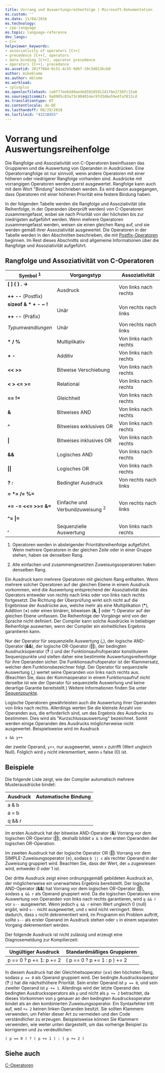 ```yaml
---
title: Vorrang und Auswertungsreihenfolge | Microsoft-Dokumentation
ms.custom: ''
ms.date: 11/04/2016
ms.technology:
- cpp-language
ms.topic: language-reference
dev_langs:
- C++
helpviewer_keywords:
- associativity of operators [C++]
- precedence [C++], operators
- data binding [C++], operator precedence
- operators [C++], precedence
ms.assetid: 201f7864-0c51-4c55-9d6f-39c5d013bcb0
author: mikeblome
ms.author: mblome
ms.workload:
- cplusplus
ms.openlocfilehash: ca8f77ee6d49aede8592d591241f8e2730fc15a8
ms.sourcegitcommit: 9a0905c03a73c904014ec9fd3d6e59e4fa7813cd
ms.translationtype: HT
ms.contentlocale: de-DE
ms.lasthandoff: 08/29/2018
ms.locfileid: "43218455"
---
```

# <a name="precedence-and-order-of-evaluation"></a>Vorrang und Auswertungsreihenfolge
Die Rangfolge und Assoziativität von C-Operatoren beeinflussen das Gruppieren und die Auswertung von Operanden in Ausdrücken. Eine Operatorrangfolge ist nur sinnvoll, wenn andere Operatoren mit einer höheren oder niedrigerer Rangfolge vorhanden sind. Ausdrücke mit vorrangigen Operatoren werden zuerst ausgewertet. Rangfolge kann auch mit dem Wort "Bindung" beschrieben werden. Es wird davon ausgegangen, dass Operatoren mit einer höheren Priorität eine festere Bindung haben.  
  
 In der folgenden Tabelle werden die Rangfolge und Assoziativität (die Reihenfolge, in der Operanden überprüft werden) von C-Operatoren zusammengefasst, wobei sie nach Priorität von der höchsten bis zur niedrigsten aufgeführt werden. Wenn mehrere Operatoren zusammengefasst werden, weisen sie einen gleichen Rang auf, und sie werden gemäß ihrer Assoziativität ausgewertet. Die Operatoren in der Tabelle werden in den Abschnitten beschrieben, die mit [Postfix-Operatoren](../c-language/postfix-operators.md) beginnen. Im Rest dieses Abschnitts sind allgemeine Informationen über die Rangfolge und Assoziativität aufgeführt.  
  
## <a name="precedence-and-associativity-of-c-operators"></a>Rangfolge und Assoziativität von C-Operatoren  
  
|Symbol <sup>1</sup>|Vorgangstyp|Assoziativität|  
|-------------|-----------------------|-------------------|  
|**\[ ] ( ) . ->**<br /><br />**++** **--** (Postfix)|Ausdruck|Von links nach rechts|  
**sizeof & \* + - ~ !**<br /><br />**++ --** (Präfix)|Unär|Von rechts nach links|  
|*Typumwandlungen*|Unär|Von rechts nach links|  
|**\* / %**|Multiplikativ|Von links nach rechts|  
|**+ -**|Additiv|Von links nach rechts|  
|**\<\< >>**|Bitweise Verschiebung|Von links nach rechts|  
|**\< > \<= >=**|Relational|Von links nach rechts|  
|**== !=**|Gleichheit|Von links nach rechts|  
|**&**|Bitweises AND|Von links nach rechts|  
|**^**|Bitweises exklusives OR|Von links nach rechts|  
|**&#124;**|Bitweises inklusives OR|Von links nach rechts|  
|**&&**|Logisches AND|Von links nach rechts|  
|**&#124;&#124;**|Logisches OR|Von links nach rechts|  
|**? :**|Bedingter Ausdruck|Von rechts nach links|  
|**= \*= /= %=**<br /><br /> **+= -= \<\<= >>= &=**<br /><br /> **^= &#124;=**|Einfache und Verbundzuweisung <sup>2</sup>|Von rechts nach links|  
|**,**|Sequenzielle Auswertung|Von links nach rechts|  
  
 1. Operatoren werden in absteigender Prioritätsreihenfolge aufgeführt. Wenn mehrere Operatoren in der gleichen Zeile oder in einer Gruppe stehen, haben sie denselben Rang.  
  
 2. Alle einfachen und zusammengesetzten Zuweisungsoperatoren haben denselben Rang.  
  
 Ein Ausdruck kann mehrere Operatoren mit gleichem Rang enthalten. Wenn mehrere solcher Operatoren auf der gleichen Ebene in einem Ausdruck vorkommen, wird die Auswertung entsprechend der Assoziativität des Operators entweder von rechts nach links oder von links nach rechts fortgesetzt. Die Richtung der Überprüfung wirkt sich nicht auf die Ergebnisse der Ausdrücke aus, welche mehr als eine Multiplikation (<strong>\*</strong>), Addition (**+**) oder einen binären, bitweisen (**&**, **&#124;** oder **^**) Operator auf der gleichen Ebene umfassen. Die Reihenfolge der Vorgänge wird von der Sprache nicht definiert. Der Compiler kann solche Ausdrücke in beliebiger Reihenfolge auswerten, wenn der Compiler ein einheitliches Ergebnis garantieren kann.  
  
 Nur der Operator für sequenzielle Auswertung (**,**), der logische AND-Operator (**&&**), der logische OR-Operator (**||**), der bedingten Ausdrucksoperator (**? :**) und der Funktionsaufrufoperator konstituieren Sequenzpunkte und stellen daher eine bestimmte Auswertungsreihenfolge für ihre Operanden sicher. Die Funktionsaufrufoperator ist der Klammersatz, welcher dem Funktionsbezeichner folgt. Der Operator für sequenzielle Auswertung (**,**) wertet seine Operanden von links nach rechts aus. (Beachten Sie, dass der Kommaoperator in einem Funktionsaufruf nicht derselbe ist wie der Operator für sequenzielle Auswertung und keine derartige Garantie bereitstellt.) Weitere Informationen finden Sie unter [Sequenzpunkte](../c-language/c-sequence-points.md).  
  
 Logische Operatoren gewährleisten auch die Auswertung ihrer Operanden von links nach rechts. Allerdings werten Sie die kleinste Anzahl von Operanden aus, die erforderlich sind, um das Ergebnis des Ausdrucks zu bestimmen. Dies wird als "Kurzschlussauswertung" bezeichnet. Somit werden einige Operanden des Ausdrucks möglicherweise nicht ausgewertet. Beispielsweise wird im Ausdruck  
  
`x && y++`  
  
 der zweite Operand, `y++`, nur ausgewertet, wenn `x` zutrifft (Wert ungleich Null). Folglich wird `y` nicht inkrementiert, wenn `x` false (0) ist.  
  
## <a name="examples"></a>Beispiele
  
 Die folgende Liste zeigt, wie der Compiler automatisch mehrere Musterausdrücke bindet:  

|Ausdruck|Automatische Bindung|  
|----------------|-----------------------|  
|a & b || c|(a & b) || c|  
|a = b || c|a = (b || c)|  
|q && r || s--|(q && r) || s--|  

 Im ersten Ausdruck hat der bitweise AND-Operator (**&**) Vorrang vor dem logischen OR-Operator (**||**), deshalb bildet `a & b` den ersten Operanden der logischen OR-Operation.  
  
 Im zweiten Ausdruck hat der logische Operator OR (**||**) Vorrang vor dem SIMPLE-Zuweisungsoperator (**=**), sodass `b || c` als rechter Operand in der Zuweisung gruppiert wird. Beachten Sie, dass der Wert, der `a` zugewiesen wird, entweder 0 oder 1 ist.  
  
 Der dritte Ausdruck zeigt einen ordnungsgemäß gebildeten Ausdruck an, der möglicherweise ein unerwartetes Ergebnis bereitstellt. Der logische AND-Operator (**&&**) hat Vorrang vor dem logischen OR-Operator (**||**), sodass `q && r` als Operand gruppiert wird. Da die logischen Operatoren eine Auswertung von Operanden von links nach rechts garantieren, wird `q && r` vor `s--` ausgewertet. Wenn jedoch `q && r` einen Wert ungleich 0 (null) ergibt, wird `s--` nicht ausgewertet, und `s` wird nicht verringert. Wenn dadurch, dass `s` nicht dekrementiert wird, im Programm ein Problem auftritt, sollte `s--` als erster Operand im Ausdruck stehen oder `s` in einem separaten Vorgang dekrementiert werden.  
  
 Der folgende Ausdruck ist nicht zulässig und erzeugt eine Diagnosemeldung zur Kompilierzeit:  
  
|Ungültiger Ausdruck|Standardmäßiges Gruppieren|  
|------------------------|----------------------|  
|p == 0 ? p += 1: p += 2|( p == 0 ? p += 1 : p ) += 2|  
  
 In diesem Ausdruck hat der Gleichheitsoperator (**==**) den höchsten Rang, sodass `p == 0` als Operand gruppiert wird. Der bedingte Ausdrucksoperator (**? :**) hat die nächsthöhere Priorität. Sein erster Operand ist `p == 0`, und sein zweiter Operand ist `p += 1`. Allerdings wird der letzte Operand des bedingten Ausdrucksoperators als `p` und nicht als `p += 2` betrachtet, da dieses Vorkommen von `p` genauer an den bedingten Ausdrucksoperator bindet als an den kombinierten Zuweisungsoperator. Ein Syntaxfehler tritt auf, weil `+= 2` keinen linken Operanden besitzt. Sie sollten Klammern verwenden, um Fehler dieser Art zu vermeiden und den Code verständlicher zu erzeugen. Beispielsweise können Sie Klammern verwenden, wie weiter unten dargestellt, um das vorherige Beispiel zu korrigieren und zu verdeutlichen:  
  
`( p == 0 ) ? ( p += 1 ) : ( p += 2 )`  
  
## <a name="see-also"></a>Siehe auch  
 [C-Operatoren](../c-language/c-operators.md)
